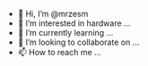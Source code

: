 - 👋 Hi, I’m @mrzesm
- 👀 I’m interested in hardware ...
- 🌱 I’m currently learning ...
- 💞️ I’m looking to collaborate on ...
- 📫 How to reach me ...


